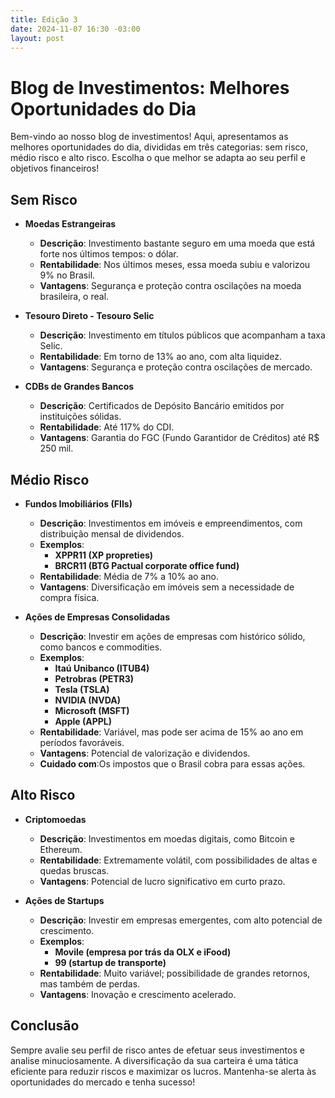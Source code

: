 ```yaml
---
title: Edição 3
date: 2024-11-07 16:30 -03:00
layout: post
---
```


# Blog de Investimentos: Melhores Oportunidades do Dia

Bem-vindo ao nosso blog de investimentos! Aqui, apresentamos as melhores oportunidades do dia, divididas em três categorias: sem risco, médio risco e alto risco. Escolha o que melhor se adapta ao seu perfil e objetivos financeiros!


## Sem Risco

- **Moedas Estrangeiras**
	-   **Descrição**: Investimento bastante seguro em uma moeda que está forte nos últimos tempos: o dólar.
    -   **Rentabilidade**: Nos últimos meses, essa moeda subiu e valorizou 9% no Brasil.
    -   **Vantagens**: Segurança e proteção contra oscilações na moeda brasileira, o real.


- **Tesouro Direto - Tesouro Selic**
    
    -   **Descrição**: Investimento em títulos públicos que acompanham a taxa Selic.
    -   **Rentabilidade**: Em torno de 13% ao ano, com alta liquidez.
    -   **Vantagens**: Segurança e proteção contra oscilações de mercado.
- **CDBs de Grandes Bancos**
    
    -   **Descrição**: Certificados de Depósito Bancário emitidos por instituições sólidas.
    -   **Rentabilidade**: Até 117% do CDI.
    -   **Vantagens**: Garantia do FGC (Fundo Garantidor de Créditos) até R$ 250 mil.


## Médio Risco

- **Fundos Imobiliários (FIIs)**
    
    -   **Descrição**: Investimentos em imóveis e empreendimentos, com distribuição mensal de dividendos.
    -   **Exemplos**:
        -   **XPPR11 (XP propreties)**
        -   **BRCR11 (BTG Pactual corporate office fund)**
    -   **Rentabilidade**: Média de 7% a 10% ao ano.
    -   **Vantagens**: Diversificação em imóveis sem a necessidade de compra física.
- **Ações de Empresas Consolidadas**
    
    -   **Descrição**: Investir em ações de empresas com histórico sólido, como bancos e commodities.
    -   **Exemplos**:
	    - **Itaú Unibanco (ITUB4)**
        - **Petrobras (PETR3)**
	    - **Tesla (TSLA)**
	    - **NVIDIA (NVDA)**
	    - **Microsoft (MSFT)**
	    - **Apple (APPL)**
	- **Rentabilidade**: Variável, mas pode ser acima de 15% ao ano em períodos favoráveis.
    -   **Vantagens**: Potencial de valorização e dividendos.
  - **Cuidado com**:Os impostos que o Brasil cobra para essas ações.

## Alto Risco

- **Criptomoedas**
    
    -   **Descrição**: Investimentos em moedas digitais, como Bitcoin e Ethereum.
    -   **Rentabilidade**: Extremamente volátil, com possibilidades de altas e quedas bruscas.
    -   **Vantagens**: Potencial de lucro significativo em curto prazo.
- **Ações de Startups**
    
    -   **Descrição**: Investir em empresas emergentes, com alto potencial de crescimento.
    -   **Exemplos**:
        -   **Movile (empresa por trás da OLX e iFood)**
        -   **99 (startup de transporte)**
    -   **Rentabilidade**: Muito variável; possibilidade de grandes retornos, mas também de perdas.
    -   **Vantagens**: Inovação e crescimento acelerado.


## Conclusão

Sempre avalie seu perfil de risco antes de efetuar seus investimentos e analise minuciosamente. A diversificação da sua carteira é uma tática eficiente para reduzir riscos e maximizar os lucros. Mantenha-se alerta às oportunidades do mercado e tenha sucesso!
